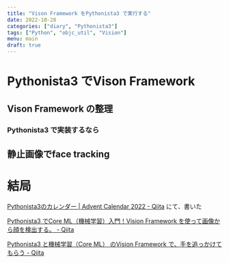 ```yaml
---
title: "Vison Framework をPythonista3 で実行する"
date: 2022-10-28
categories: ["diary", "Pythonista3"]
tags: ["Python", "objc_util", "Vision"]
menu: main
draft: true
---
```


# Pythonista3 でVison Framework

## Vison Framework の整理

### Pythonista3 で実装するなら

## 静止画像でface tracking

# 結局

[Pythonista3のカレンダー | Advent Calendar 2022 - Qiita](https://qiita.com/advent-calendar/2022/pythonista3) にて、書いた

[Pythonista3 でCore ML（機械学習）入門！Vision Framework を使って画像から顔を検出する。 - Qiita](https://qiita.com/pome-ta/items/84729804cce04f870fd6)

[Pythonista3 と機械学習（Core ML） のVision Framework で、手を追っかけてもらう - Qiita](https://qiita.com/pome-ta/items/bcac9d3209caa60f70b6)
